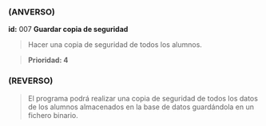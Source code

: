### (ANVERSO)
**id:** 007 **Guardar copia de seguridad**

>Hacer una copia de seguridad de todos los alumnos.

>**Prioridad: 4**

### (REVERSO)
>El programa podrá realizar una copia de seguridad de todos los datos de los alumnos almacenados en la base de datos guardándola en un fichero binario.
